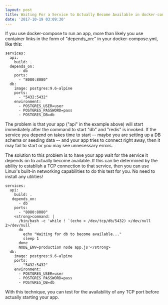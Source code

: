 ```yaml
---
layout: post
title: Waiting For a Service to Actually Become Available in docker-compose
date: '2017-10-19 03:09:30'
---
```


If you use docker-compose to run an app, more than likely you use container links in the form of "depends_on:" in your docker-compose.yml, like this:

```
services:
  api:
    build: .
  depends_on:
      - db
    ports:
      - "8080:8080"
  db:
    image: postgres:9.6-alpine
    ports:
      - "5432:5432"
    environment:
      - POSTGRES_USER=user
      - POSTGRES_PASSWORD=pass
      - POSTGRES_DB=db
```

The problem is that your app ("api" in the example above) will start immediately after the command to start "db" and "redis" is invoked. If the service you depend on takes time to start -- maybe you are setting up a DB schema or seeding data -- and your app tries to connect right away, then it may fail to start or you may see unnecessary errors.

The solution to this problem is to have your app wait for the service it depends on to actually become available. If this can be determined by the ability to establish a TCP connection to that service, then you can use Linux's built-in networking capabilities to do this test for you. No need to install any utilities!

```
services:
  api:
    build: .
   depends_on:
      - db
    ports:
      - "8080:8080"
    <strong>command: |
      /bin/bash -c 'while ! `(echo > /dev/tcp/db/5432) >/dev/null 2>/dev/null`
      do
        echo "Waiting for db to become available..."
        sleep 1
      done
      NODE_ENV=production node app.js'</strong>
  db:
    image: postgres:9.6-alpine
    ports:
      - "5432:5432"
    environment:
      - POSTGRES_USER=user
      - POSTGRES_PASSWORD=pass
      - POSTGRES_DB=db
```

With this technique, you can test for the availability of any TCP port before actually starting your app.
